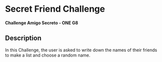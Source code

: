 <h1>Secret Friend Challenge</h1>

<h4>Challenge Amigo Secreto - ONE G8</h4>

<h2>Description</h2>
In this Challenge, the user is asked to write down the names of their friends to make a list and choose a random name.

